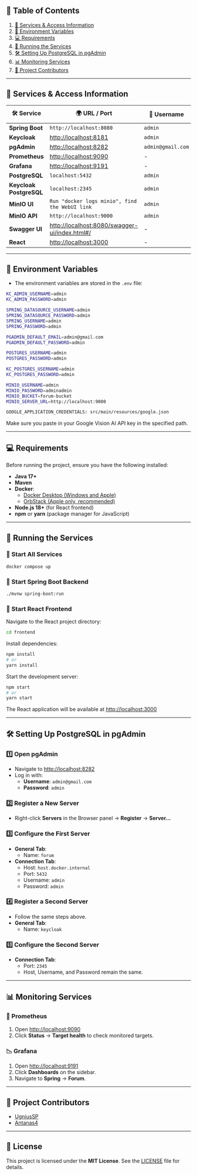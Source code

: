 ## 📖 Table of Contents

1. [🔗 Services & Access Information](#-services--access-information)
2. [📝 Environment Variables](#-environment-variables)
3. [💻 Requirements](#-requirements)
4. [🚀 Running the Services](#-running-the-services)
5. [🛠 Setting Up PostgreSQL in pgAdmin](#-setting-up-postgresql-in-pgadmin)
6. [📊 Monitoring Services](#-monitoring-services)
7. [👥 Project Contributors](#-project-contributors)

---

## 🔗 Services & Access Information

| 🛠 Service                 | 🌍 URL / Port                                                                                  | 👤 Username       | 🔑 Password  |
|----------------------------|------------------------------------------------------------------------------------------------|-------------------|--------------|
| **Spring Boot**            | `http://localhost:8080`                                                                        | `admin`           | `admin`      |
| **Keycloak**               | [http://localhost:8181](http://localhost:8181)                                                 | `admin`           | `admin`      |
| **pgAdmin**                | [http://localhost:8282](http://localhost:8282)                                                 | `admin@gmail.com` | `admin`      |
| **Prometheus**             | [http://localhost:9090](http://localhost:9090)                                                 | -                 | -            |
| **Grafana**                | [http://localhost:9191](http://localhost:9191)                                                 | -                 | -            |
| **PostgreSQL**             | `localhost:5432`                                                                               | `admin`           | `admin`      |
| **Keycloak<br>PostgreSQL** | `localhost:2345`                                                                               | `admin`           | `admin`      |
| **MinIO UI**               | `Run "docker logs minio", find the WebUI link`                                                 | `admin`           | `adminadmin` |
| **MinIO API**              | `http://localhost:9000`                                                                        | `admin`           | `adminadmin` |
| **Swagger UI**             | [http://localhost:8080/swagger-ui/index.html#/](http://localhost:8080/swagger-ui/index.html#/) | -                 | -            |
| **React**                  | [http://localhost:3000](http://localhost:3000)                                                 | -                 | -            |

---

## 📝 Environment Variables

- The environment variables are stored in the `.env` file:
```sh
KC_ADMIN_USERNAME=admin
KC_ADMIN_PASSWORD=admin

SPRING_DATASOURCE_USERNAME=admin
SPRING_DATASOURCE_PASSWORD=admin
SPRING_USERNAME=admin
SPRING_PASSWORD=admin

PGADMIN_DEFAULT_EMAIL=admin@gmail.com
PGADMIN_DEFAULT_PASSWORD=admin

POSTGRES_USERNAME=admin
POSTGRES_PASSWORD=admin

KC_POSTGRES_USERNAME=admin
KC_POSTGRES_PASSWORD=admin

MINIO_USERNAME=admin
MINIO_PASSWORD=adminadmin
MINIO_BUCKET=forum-bucket
MINIO_SERVER_URL=http://localhost:9000

GOOGLE_APPLICATION_CREDENTIALS: src/main/resources/google.json
```
Make sure you paste in your Google Vision AI API key in the specified path.

---

## 💻 Requirements

Before running the project, ensure you have the following installed:

- **Java 17+**
- **Maven**
- **Docker**:
  - [Docker Desktop (Windows and Apple)](https://www.docker.com/products/docker-desktop/)
  - [OrbStack (Apple only, recommended)](https://orbstack.dev/download)
- **Node.js 18+** (for React frontend)
- **npm** or **yarn** (package manager for JavaScript)

---

## 🚀 Running the Services

### 🚢 Start All Services

```sh
docker compose up
```

### 🚀 Start Spring Boot Backend

```sh
./mvnw spring-boot:run
```

### 🚀 Start React Frontend

Navigate to the React project directory:

```sh
cd frontend
```

Install dependencies:

```sh
npm install
# or
yarn install
```

Start the development server:

```sh
npm start
# or
yarn start
```

The React application will be available at [http://localhost:3000](http://localhost:3000)

---

## 🛠 Setting Up PostgreSQL in pgAdmin

### 1️⃣ Open pgAdmin

- Navigate to [http://localhost:8282](http://localhost:8282)
- Log in with:
  - **Username**: `admin@gmail.com`
  - **Password**: `admin`

### 2️⃣ Register a New Server

- Right-click **Servers** in the Browser panel → **Register** → **Server...**

### 3️⃣ Configure the First Server

- **General Tab**:
  - Name: `forum`
- **Connection Tab**:
  - Host: `host.docker.internal`
  - Port: `5432`
  - Username: `admin`
  - Password: `admin`

### 4️⃣ Register a Second Server

- Follow the same steps above.
- **General Tab**:
  - Name: `keycloak`

### 5️⃣ Configure the Second Server

- **Connection Tab**:
  - Port: `2345`
  - Host, Username, and Password remain the same.

---

## 📊 Monitoring Services

### 📡 Prometheus

1. Open [http://localhost:9090](http://localhost:9090)
2. Click **Status** → **Target health** to check monitored targets.

### 📉 Grafana

1. Open [http://localhost:9191](http://localhost:9191)
2. Click **Dashboards** on the sidebar.
3. Navigate to **Spring** → **Forum**.

---

## 👥 Project Contributors

- [UgniusSP](https://github.com/UgniusSP)
- [Antanas4](https://github.com/Antanas4)

---

## 📜 License

This project is licensed under the **MIT License**. See the [LICENSE](LICENSE) file for details.